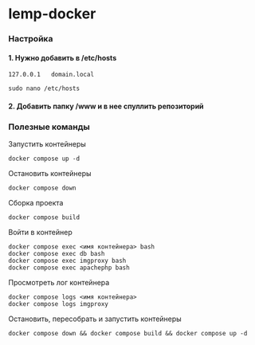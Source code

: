 # lemp-docker

### Настройка 
#### 1. Нужно добавить в /etc/hosts

```
127.0.0.1   domain.local
```

```
sudo nano /etc/hosts
```
#### 2. Добавить папку /www и в нее спуллить репозиторий


### Полезные команды
Запустить контейнеры
```
docker compose up -d
```
Остановить контейнеры
```
docker compose down
```
Сборка проекта
```
docker compose build
```
Войти в контейнер
```
docker compose exec <имя контейнера> bash
docker compose exec db bash
docker compose exec imgproxy bash
docker compose exec apachephp bash
```
Просмотреть лог контейнера
```
docker compose logs <имя контейнера>
docker compose logs imgproxy 
```
Остановить, пересобрать и запустить контейнеры
```
docker compose down && docker compose build && docker compose up -d
```
